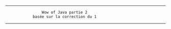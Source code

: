 **********************************************************

                    Wow of Java partie 2
                basée sur la correction du 1

**********************************************************
